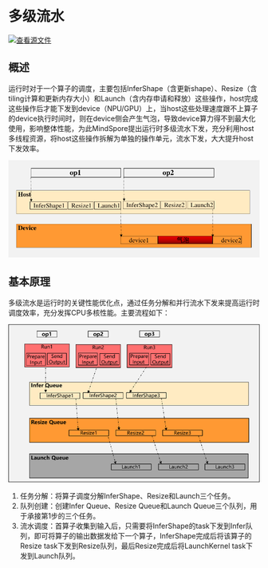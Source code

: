 # 多级流水

[![查看源文件](https://mindspore-website.obs.cn-north-4.myhuaweicloud.com/website-images/master/resource/_static/logo_source.svg)](https://gitee.com/mindspore/docs/blob/master/docs/mindspore/source_zh_cn/model_train/runtime/multilevel_pipeline.md)

## 概述

运行时对于一个算子的调度，主要包括InferShape（含更新shape）、Resize（含tiling计算和更新内存大小）和Launch（含内存申请和释放）这些操作，host完成这些操作后才能下发到device（NPU/GPU）上，当host这些处理速度跟不上算子的device执行时间时，则在device侧会产生气泡，导致device算力得不到最大化使用，影响整体性能，为此MindSpore提出运行时多级流水下发，充分利用host多线程资源，将host这些操作拆解为单独的操作单元，流水下发，大大提升host下发效率。

![rt_running](./images/rt_running.png)

## 基本原理

多级流水是运行时的关键性能优化点，通过任务分解和并行流水下发来提高运行时调度效率，充分发挥CPU多核性能。主要流程如下：

![rt_pipeline](./images/rt_pipeline.png)

1. 任务分解：将算子调度分解InferShape、Resize和Launch三个任务。
2. 队列创建：创建Infer Queue、Resize Queue和Launch Queue三个队列，用于承接第1步的三个任务。
3. 流水调度：首算子收集到输入后，只需要将InferShape的task下发到Infer队列，即可将算子的输出数据发给下一个算子，InferShape完成后将该算子的Resize task下发到Resize队列，最后Resize完成后将LaunchKernel task下发到Launch队列。

